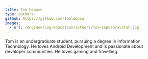 ```yaml
---
title: Tom Leposo
type: authors
github: https://github.com/tomleposo
images:
  - url: /engineering-education/authors/tom-leposo/avatar.jpg 
---
```

Tom is an undergraduate student, pursuing a degree in Information Technology. He loves Android Development and is passionate about developer communities. He loves gaming and travelling.
